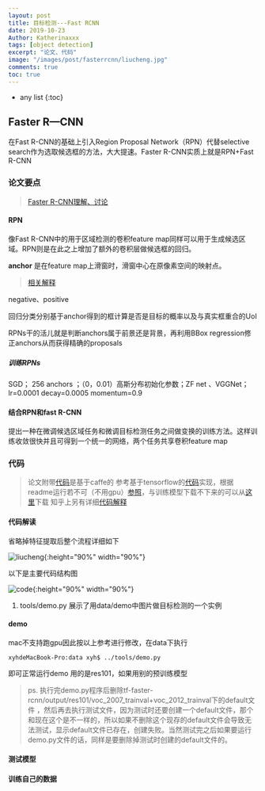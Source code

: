 ```yaml
---
layout: post
title: 目标检测---Fast RCNN
date: 2019-10-23
Author: Katherinaxxx
tags: [object detection]
excerpt: "论文、代码"
image: "/images/post/fasterrcnn/liucheng.jpg"
comments: true
toc: true
---
```


<head>
    <script src="https://cdn.mathjax.org/mathjax/latest/MathJax.js?config=TeX-AMS-MML_HTMLorMML" type="text/javascript"></script>
    <script type="text/x-mathjax-config">
        MathJax.Hub.Config({
            tex2jax: {
            skipTags: ['script', 'noscript', 'style', 'textarea', 'pre'],
            inlineMath: [['$','$']]
            }
        });
    </script>
</head>

* any list
{:toc}

## Faster R—CNN

在Fast R-CNN的基础上引入Region Proposal Network（RPN）代替selective search作为选取候选框的方法，大大提速。Faster R-CNN实质上就是RPN+Fast R-CNN

### 论文要点
>[Faster R-CNN理解、讨论](https://blog.csdn.net/shenziheng1/article/details/82907663)

#### RPN

像Fast R-CNN中的用于区域检测的卷积feature map同样可以用于生成候选区域。RPN则是在此之上增加了额外的卷积层做候选框的回归。

**anchor** 是在feature map上滑窗时，滑窗中心在原像素空间的映射点。

> [相关解释](https://blog.csdn.net/gm_margin/article/details/80245470)

negative、positive

回归分类分别基于anchor得到的框计算是否是目标的概率以及与真实框重合的UoI

RPNs干的活儿就是判断anchors属于前景还是背景，再利用BBox regression修正anchors从而获得精确的proposals

##### 训练RPNs

SGD； 256 anchors ；（0，0.01）高斯分布初始化参数；ZF net 、VGGNet； lr=0.0001 decay=0.0005 momentum=0.9


#### 结合RPN和fast R-CNN

提出一种在微调候选区域任务和微调目标检测任务之间做变换的训练方法。这样训练收敛很快并且可得到一个统一的网络，两个任务共享卷积feature map

### 代码

>论文附带[代码](https://github.com/rbgirshick/py-faster-rcnn)是基于caffe的
参考基于tensorflow的[代码](https://github.com/endernewton/tf-faster-rcnn)实现，根据readme运行若不可（不用gpu）[参照](https://blog.csdn.net/m0_38024766/article/details/90712715)，与训练模型下载不下来的可以从[这里](https://drive.google.com/drive/folders/0B1_fAEgxdnvJeGg0LWJZZ1N2aDA)下载
知乎上另有详细[代码解释](https://zhuanlan.zhihu.com/p/32230004)

#### 代码解读

省略掉特征提取后整个流程详细如下

![liucheng](https://katherinaxxx.github.io/images/post/fasterrcnn/liucheng.jpg#width-full){:height="90%" width="90%"}

以下是主要代码结构图

![code](https://katherinaxxx.github.io/images/post/fasterrcnn/code.jpg#width-full){:height="90%" width="90%"}

1. tools/demo.py
展示了用data/demo中图片做目标检测的一个实例



#### demo

mac不支持跑gpu因此按以上参考进行修改，在data下执行
```
xyhdeMacBook-Pro:data xyh$ ../tools/demo.py
```
即可正常运行demo
用的是res101，如果用别的预训练模型

> ps. 执行完demo.py程序后删除tf-faster-rcnn/output/res101/voc_2007_trainval+voc_2012_trainval下的default文件 ，然后再去执行测试文件，因为测试时还要创建一个default文件，那个和现在这个是不一样的，所以如果不删除这个现存的default文件会导致无法测试，显示default文件已存在，创建失败。当然测试完之后如果要运行demo.py文件的话，同样是要删除掉测试时创建的default文件的。

#### 测试模型

#### 训练自己的数据
